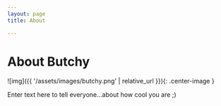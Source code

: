 ```yaml
---
layout: page 
title: About

---
```


# About Butchy 

![img]({{ '/assets/images/butchy.png' | relative_url }}){: .center-image }
 
 
Enter text here to tell everyone...about how cool you are ;)
